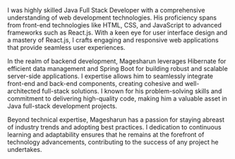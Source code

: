 I was highly skilled Java Full Stack Developer with a comprehensive understanding of web development technologies. His proficiency spans from front-end technologies like HTML, CSS, and JavaScript to advanced frameworks such as React.js. With a keen eye for user interface design and a mastery of React.js, I crafts engaging and responsive web applications that provide seamless user experiences.

In the realm of backend development, Magesharun leverages Hibernate for efficient data management and Spring Boot for building robust and scalable server-side applications. I expertise allows him to seamlessly integrate front-end and back-end components, creating cohesive and well-architected full-stack solutions. I known for his problem-solving skills and commitment to delivering high-quality code, making him a valuable asset in Java full-stack development projects.

Beyond technical expertise, Magesharun has a passion for staying abreast of industry trends and adopting best practices. I dedication to continuous learning and adaptability ensures that he remains at the forefront of technology advancements, contributing to the success of any project he undertakes.
